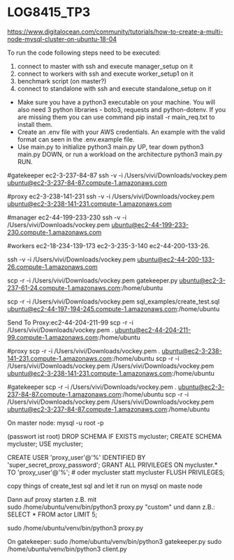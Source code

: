 # LOG8415_TP3

https://www.digitalocean.com/community/tutorials/how-to-create-a-multi-node-mysql-cluster-on-ubuntu-18-04

To run the code following steps need to be executed:

1. connect to master with ssh and execute manager_setup on it 
2. connect to workers with ssh and execute worker_setup1 on it
3. benchmark script (on master?) 
3. connect to standalone with ssh and execute standalone_setup on it

- Make sure you have a python3 executable on your machine. You will also need 3 python libraries - boto3, requests and python-dotenv. If you are missing them you can use command pip install -r main_req.txt to install them.
- Create an .env file with your AWS credentials. An example with the valid format can seen in the .env.example file.
- Use main.py to initialize python3 main.py UP, tear down python3 main.py DOWN, or run a workload on the architecture python3 main.py RUN.

#gatekeeper
ec2-3-237-84-87
ssh -v -i /Users/vivi/Downloads/vockey.pem ubuntu@ec2-3-237-84-87.compute-1.amazonaws.com


#proxy
ec2-3-238-141-231
ssh -v -i /Users/vivi/Downloads/vockey.pem ubuntu@ec2-3-238-141-231.compute-1.amazonaws.com

#manager
ec2-44-199-233-230
ssh -v -i /Users/vivi/Downloads/vockey.pem ubuntu@ec2-44-199-233-230.compute-1.amazonaws.com

#workers
ec2-18-234-139-173
ec2-3-235-3-140
ec2-44-200-133-26.

ssh -v -i /Users/vivi/Downloads/vockey.pem ubuntu@ec2-44-200-133-26.compute-1.amazonaws.com

scp -r -i /Users/vivi/Downloads/vockey.pem gatekeeper.py ubuntu@ec2-3-237-61-24.compute-1.amazonaws.com:/home/ubuntu

scp -r -i /Users/vivi/Downloads/vockey.pem sql_examples/create_test.sql ubuntu@ec2-44-197-194-245.compute-1.amazonaws.com:/home/ubuntu

Send To Proxy:ec2-44-204-211-99
scp -r -i /Users/vivi/Downloads/vockey.pem . ubuntu@ec2-44-204-211-99.compute-1.amazonaws.com:/home/ubuntu

#proxy
scp -r -i /Users/vivi/Downloads/vockey.pem . ubuntu@ec2-3-238-141-231.compute-1.amazonaws.com:/home/ubuntu
scp -r -i /Users/vivi/Downloads/vockey.pem /Users/vivi/Downloads/vockey.pem ubuntu@ec2-3-238-141-231.compute-1.amazonaws.com:/home/ubuntu

#gatekeeper
scp -r -i /Users/vivi/Downloads/vockey.pem . ubuntu@ec2-3-237-84-87.compute-1.amazonaws.com:/home/ubuntu
scp -r -i /Users/vivi/Downloads/vockey.pem /Users/vivi/Downloads/vockey.pem ubuntu@ec2-3-237-84-87.compute-1.amazonaws.com:/home/ubuntu



On master node:
mysql -u root -p

(passwort ist root)
DROP SCHEMA IF EXISTS mycluster;
CREATE SCHEMA mycluster;
USE mycluster;

CREATE USER 'proxy_user'@'%' IDENTIFIED BY 'super_secret_proxy_password';
GRANT ALL PRIVILEGES ON mycluster.* TO 'proxy_user'@'%'; # oder mycluster statt mycluster
FLUSH PRIVILEGES;

copy things of create_test sql and let it run on mysql on maste node


Dann auf proxy starten z.B. mit  
sudo /home/ubuntu/venv/bin/python3 proxy.py "custom"
und dann z.B.:
SELECT * FROM actor LIMIT 5;



sudo /home/ubuntu/venv/bin/python3 proxy.py

On gatekeeper:
sudo /home/ubuntu/venv/bin/python3 gatekeeper.py
sudo /home/ubuntu/venv/bin/python3 client.py
